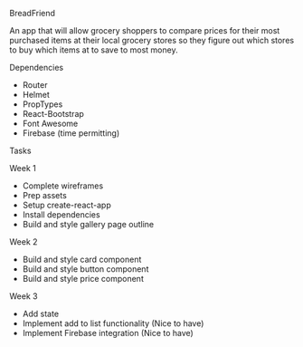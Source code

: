 
BreadFriend

An app that will allow grocery shoppers to compare prices for their most purchased items at their local grocery stores so they figure out which stores to buy which items at to save to most money. 

Dependencies
* Router
* Helmet 
* PropTypes
* React-Bootstrap
* Font Awesome
* Firebase (time permitting)

Tasks

Week 1
* Complete wireframes
* Prep assets
* Setup create-react-app
* Install dependencies
* Build and style gallery page outline

Week 2
* Build and style card component
* Build and style button component
* Build and style price component

Week 3
* Add state
* Implement add to list functionality (Nice to have)
* Implement Firebase integration (Nice to have)
